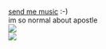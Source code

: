  [send me music](https://joel.123guestbook.com/) :-)  
im so normal about apostle  
![](https://cdn.discordapp.com/attachments/785477095903461387/1131221452553723994/image.png)  
![](https://cdn.discordapp.com/attachments/785477095903461387/1131222351254667326/NWBVEBVEBHNWEBNW.jpg)
